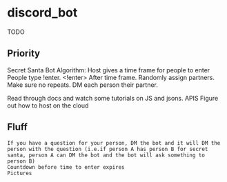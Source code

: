 # discord_bot

TODO

## Priority
Secret Santa Bot
Algorithm:
    Host gives a time frame for people to enter <!host [time frame]>
    People type !enter. <!enter>
    After time frame. Randomly assign partners. Make sure no repeats.
    DM each person their partner.

Read through docs and watch some tutorials on JS and jsons. APIS
Figure out how to host on the cloud

## Fluff

    If you have a question for your person, DM the bot and it will DM the person with the question (i.e.if person A has person B for secret santa, person A can DM the bot and the bot will ask something to person B)
    Countdown before time to enter expires
    Pictures